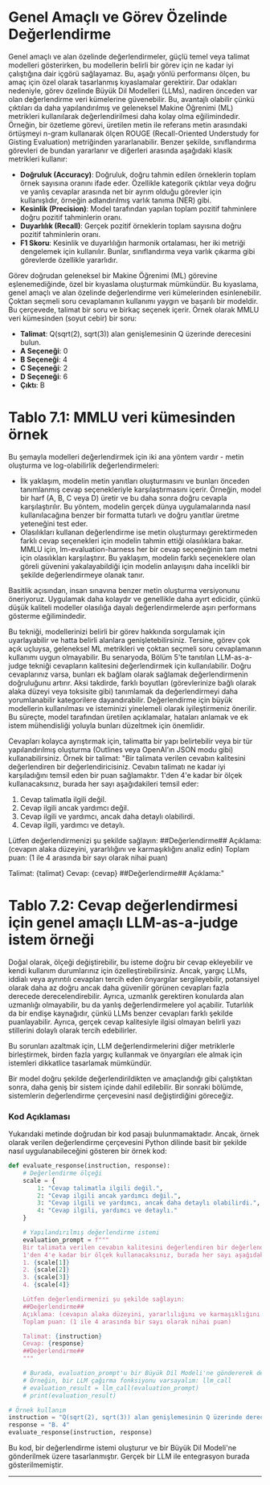# Genel Amaçlı ve Görev Özelinde Değerlendirme
Genel amaçlı ve alan özelinde değerlendirmeler, güçlü temel veya talimat modelleri gösterirken, bu modellerin belirli bir görev için ne kadar iyi çalıştığına dair içgörü sağlayamaz. Bu, aşağı yönlü performansı ölçen, bu amaç için özel olarak tasarlanmış kıyaslamalar gerektirir. Dar odakları nedeniyle, görev özelinde Büyük Dil Modelleri (LLMs), nadiren önceden var olan değerlendirme veri kümelerine güvenebilir. Bu, avantajlı olabilir çünkü çıktıları da daha yapılandırılmış ve geleneksel Makine Öğrenimi (ML) metrikleri kullanılarak değerlendirilmesi daha kolay olma eğilimindedir. Örneğin, bir özetleme görevi, üretilen metin ile referans metin arasındaki örtüşmeyi n-gram kullanarak ölçen ROUGE (Recall-Oriented Understudy for Gisting Evaluation) metriğinden yararlanabilir. Benzer şekilde, sınıflandırma görevleri de bundan yararlanır ve diğerleri arasında aşağıdaki klasik metrikleri kullanır: 
- **Doğruluk (Accuracy)**: Doğruluk, doğru tahmin edilen örneklerin toplam örnek sayısına oranını ifade eder. Özellikle kategorik çıktılar veya doğru ve yanlış cevaplar arasında net bir ayrım olduğu görevler için kullanışlıdır, örneğin adlandırılmış varlık tanıma (NER) gibi.
- **Kesinlik (Precision)**: Model tarafından yapılan toplam pozitif tahminlere doğru pozitif tahminlerin oranı.
- **Duyarlılık (Recall)**: Gerçek pozitif örneklerin toplam sayısına doğru pozitif tahminlerin oranı.
- **F1 Skoru**: Kesinlik ve duyarlılığın harmonik ortalaması, her iki metriği dengelemek için kullanılır. Bunlar, sınıflandırma veya varlık çıkarma gibi görevlerde özellikle yararlıdır.

Görev doğrudan geleneksel bir Makine Öğrenimi (ML) görevine eşlenemediğinde, özel bir kıyaslama oluşturmak mümkündür. Bu kıyaslama, genel amaçlı ve alan özelinde değerlendirme veri kümelerinden esinlenebilir. Çoktan seçmeli soru cevaplamanın kullanımı yaygın ve başarılı bir modeldir. Bu çerçevede, talimat bir soru ve birkaç seçenek içerir. 
Örnek olarak MMLU veri kümesinden (soyut cebir) bir soru:
- **Talimat**: Q(sqrt(2), sqrt(3)) alan genişlemesinin Q üzerinde derecesini bulun.
- **A Seçeneği**: 0
- **B Seçeneği**: 4
- **C Seçeneği**: 2
- **D Seçeneği**: 6
- **Çıktı**: B

# Tablo 7.1: MMLU veri kümesinden örnek

Bu şemayla modelleri değerlendirmek için iki ana yöntem vardır - metin oluşturma ve log-olabilirlik değerlendirmeleri:
- İlk yaklaşım, modelin metin yanıtları oluşturmasını ve bunları önceden tanımlanmış cevap seçenekleriyle karşılaştırmasını içerir. Örneğin, model bir harf (A, B, C veya D) üretir ve bu daha sonra doğru cevapla karşılaştırılır. Bu yöntem, modelin gerçek dünya uygulamalarında nasıl kullanılacağına benzer bir formatta tutarlı ve doğru yanıtlar üretme yeteneğini test eder.
- Olasılıkları kullanan değerlendirme ise metin oluşturmayı gerektirmeden farklı cevap seçenekleri için modelin tahmin ettiği olasılıklara bakar. MMLU için, lm-evaluation-harness her bir cevap seçeneğinin tam metni için olasılıkları karşılaştırır. Bu yaklaşım, modelin farklı seçeneklere olan göreli güvenini yakalayabildiği için modelin anlayışını daha incelikli bir şekilde değerlendirmeye olanak tanır.

Basitlik açısından, insan sınavına benzer metin oluşturma versiyonunu öneriyoruz. Uygulamak daha kolaydır ve genellikle daha ayırt edicidir, çünkü düşük kaliteli modeller olasılığa dayalı değerlendirmelerde aşırı performans gösterme eğilimindedir.

Bu tekniği, modellerinizi belirli bir görev hakkında sorgulamak için uyarlayabilir ve hatta belirli alanlara genişletebilirsiniz. Tersine, görev çok açık uçluysa, geleneksel ML metrikleri ve çoktan seçmeli soru cevaplamanın kullanımı uygun olmayabilir. Bu senaryoda, Bölüm 5'te tanıtılan LLM-as-a-judge tekniği cevapların kalitesini değerlendirmek için kullanılabilir. Doğru cevaplarınız varsa, bunları ek bağlam olarak sağlamak değerlendirmenin doğruluğunu artırır. Aksi takdirde, farklı boyutları (görevlerinize bağlı olarak alaka düzeyi veya toksisite gibi) tanımlamak da değerlendirmeyi daha yorumlanabilir kategorilere dayandırabilir. Değerlendirme için büyük modellerin kullanılması ve isteminizi yinelemeli olarak iyileştirmeniz önerilir. Bu süreçte, model tarafından üretilen açıklamalar, hataları anlamak ve ek istem mühendisliği yoluyla bunları düzeltmek için önemlidir.

Cevapları kolayca ayrıştırmak için, talimatta bir yapı belirtebilir veya bir tür yapılandırılmış oluşturma (Outlines veya OpenAI’ın JSON modu gibi) kullanabilirsiniz. 
Örnek bir talimat:
"Bir talimata verilen cevabın kalitesini değerlendiren bir değerlendiricisiniz. Cevabın talimatı ne kadar iyi karşıladığını temsil eden bir puan sağlamaktır. 1'den 4'e kadar bir ölçek kullanacaksınız, burada her sayı aşağıdakileri temsil eder:
1. Cevap talimatla ilgili değil.
2. Cevap ilgili ancak yardımcı değil.
3. Cevap ilgili ve yardımcı, ancak daha detaylı olabilirdi.
4. Cevap ilgili, yardımcı ve detaylı.

Lütfen değerlendirmenizi şu şekilde sağlayın:
##Değerlendirme##
Açıklama: (cevapın alaka düzeyini, yararlılığını ve karmaşıklığını analiz edin)
Toplam puan: (1 ile 4 arasında bir sayı olarak nihai puan)

Talimat: {talimat}
Cevap: {cevap}
##Değerlendirme##
Açıklama:"

# Tablo 7.2: Cevap değerlendirmesi için genel amaçlı LLM-as-a-judge istem örneği

Doğal olarak, ölçeği değiştirebilir, bu isteme doğru bir cevap ekleyebilir ve kendi kullanım durumlarınız için özelleştirebilirsiniz. Ancak, yargıç LLMs, iddialı veya ayrıntılı cevapları tercih eden önyargılar sergileyebilir, potansiyel olarak daha az doğru ancak daha güvenilir görünen cevapları fazla derecede derecelendirebilir. Ayrıca, uzmanlık gerektiren konularda alan uzmanlığı olmayabilir, bu da yanlış değerlendirmelere yol açabilir. Tutarlılık da bir endişe kaynağıdır, çünkü LLMs benzer cevapları farklı şekilde puanlayabilir. Ayrıca, gerçek cevap kalitesiyle ilgisi olmayan belirli yazı stillerini dolaylı olarak tercih edebilirler.

Bu sorunları azaltmak için, LLM değerlendirmelerini diğer metriklerle birleştirmek, birden fazla yargıç kullanmak ve önyargıları ele almak için istemleri dikkatlice tasarlamak mümkündür.

Bir model doğru şekilde değerlendirildikten ve amaçlandığı gibi çalıştıktan sonra, daha geniş bir sistem içinde dahil edilebilir. Bir sonraki bölümde, sistemlerin değerlendirme çerçevesini nasıl değiştirdiğini göreceğiz.

### Kod Açıklaması
Yukarıdaki metinde doğrudan bir kod pasajı bulunmamaktadır. Ancak, örnek olarak verilen değerlendirme çerçevesini Python dilinde basit bir şekilde nasıl uygulanabileceğini gösteren bir örnek kod:

```python
def evaluate_response(instruction, response):
    # Değerlendirme ölçeği
    scale = {
        1: "Cevap talimatla ilgili değil.",
        2: "Cevap ilgili ancak yardımcı değil.",
        3: "Cevap ilgili ve yardımcı, ancak daha detaylı olabilirdi.",
        4: "Cevap ilgili, yardımcı ve detaylı."
    }

    # Yapılandırılmış değerlendirme istemi
    evaluation_prompt = f"""
    Bir talimata verilen cevabın kalitesini değerlendiren bir değerlendiricisiniz. Cevabın talimatı ne kadar iyi karşıladığını temsil eden bir puan sağlamaktır. 
    1'den 4'e kadar bir ölçek kullanacaksınız, burada her sayı aşağıdakileri temsil eder:
    1. {scale[1]}
    2. {scale[2]}
    3. {scale[3]}
    4. {scale[4]}

    Lütfen değerlendirmenizi şu şekilde sağlayın:
    ##Değerlendirme##
    Açıklama: (cevapın alaka düzeyini, yararlılığını ve karmaşıklığını analiz edin)
    Toplam puan: (1 ile 4 arasında bir sayı olarak nihai puan)

    Talimat: {instruction}
    Cevap: {response}
    ##Değerlendirme##
    """

    # Burada, evaluation_prompt'u bir Büyük Dil Modeli'ne göndererek değerlendirme yapılabilir.
    # Örneğin, bir LLM çağırma fonksiyonu varsayalım: llm_call
    # evaluation_result = llm_call(evaluation_prompt)
    # print(evaluation_result)

# Örnek kullanım
instruction = "Q(sqrt(2), sqrt(3)) alan genişlemesinin Q üzerinde derecesini bulun."
response = "B. 4"
evaluate_response(instruction, response)
```

Bu kod, bir değerlendirme istemi oluşturur ve bir Büyük Dil Modeli'ne gönderilmek üzere tasarlanmıştır. Gerçek bir LLM ile entegrasyon burada gösterilmemiştir.

---

